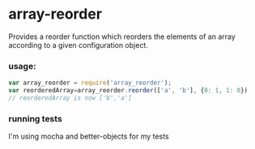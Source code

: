 array-reorder
==============
Provides a reorder function which reorders the elements of an array according to a given configuration object.

### usage:
```javascript
var array_reorder = require('array_reorder');
var reorderedArray=array_reorder.reorder(['a', 'b'], {0: 1, 1: 0})
// reorderedArray is now ['b','a']
```

### running tests
I'm using mocha and better-objects for my tests